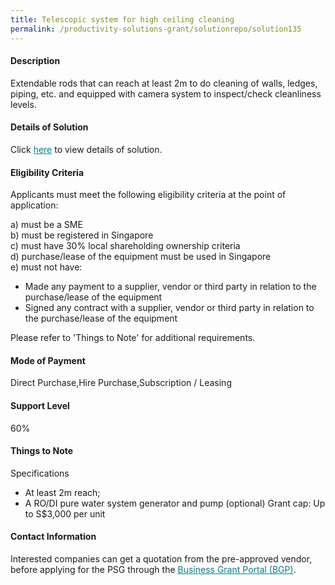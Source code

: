 ```yaml
---
title: Telescopic system for high ceiling cleaning
permalink: /productivity-solutions-grant/solutionrepo/solution135
---
```


#### Description

Extendable rods that can reach at least 2m to do cleaning of walls, ledges, piping, etc. and equipped with camera system to inspect/check cleanliness levels.

#### Details of Solution

Click <a href='' style='color:#037e8a'>here</a> to view details of solution.

#### Eligibility Criteria

Applicants must meet the following eligibility criteria at the point of application:

a) must be a SME <br>
b) must be registered in Singapore <br>
c) must have 30% local shareholding ownership criteria <br>
d) purchase/lease of the equipment must be used in Singapore <br>
e) must not have:
- Made any payment to a supplier, vendor or third party in relation to the purchase/lease of the equipment
- Signed any contract with a supplier, vendor or third party in relation to the purchase/lease of the equipment

Please refer to 'Things to Note' for additional requirements.

#### Mode of Payment
Direct Purchase,Hire Purchase,Subscription / Leasing

#### Support Level
60%

#### Things to Note
Specifications
- At least 2m reach; 
- A RO/DI pure water system generator and pump (optional)
Grant cap: Up to S$3,000 per unit

#### Contact Information


Interested companies can get a quotation from the pre-approved vendor, before applying for the PSG through the <a target='_blank' style='color:#037e8a' href='https://www.businessgrants.gov.sg/'>Business Grant Portal (BGP)</a>.
